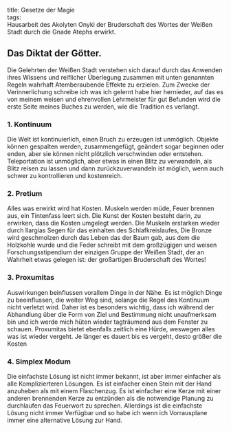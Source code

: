 title: Gesetze der Magie  
tags:   
Hausarbeit des Akolyten Onyki der Bruderschaft des Wortes der Weißen Stadt durch die Gnade Atephs erwirkt.

## Das Diktat der Götter.

Die Gelehrten der Weißen Stadt verstehen sich darauf durch das Anwenden ihres Wissens und reiflicher Überlegung zusammen mit unten genannten Regeln wahrhaft Atemberaubende Effekte zu erzielen. Zum Zwecke der Verinnerlichung schreibe ich was ich gelernt habe hier hernieder, auf das es von meinem weisen und ehrenvollen Lehrmeister für gut Befunden wird die erste Seite meines Buches zu werden, wie die Tradition es verlangt.

### 1. Kontinuum
Die Welt ist kontinuierlich, einen Bruch zu erzeugen ist unmöglich. Objekte können gespalten werden, zusammengefügt, geändert sogar beginnen oder enden, aber sie können nicht plötzlich verschwinden oder entstehen. Teleportation ist unmöglich, aber etwas in einen Blitz zu verwandeln, als Blitz reisen zu lassen und dann zurückzuverwandeln ist möglich, wenn auch schwer zu kontrollieren und kostenreich.

### 2. Pretium
Alles was erwirkt wird hat Kosten. Muskeln werden müde, Feuer brennen aus, ein Tintenfass leert sich.
Die Kunst der Kosten besteht darin, zu erwirken, dass die Kosten umgelegt werden. Die Muskeln erstarken wieder durch Ilargias Segen für das einhalten des Schlafkreislaufes, Die Bronze wird geschmolzen durch das Leben das der Baum gab, aus dem die Holzkohle wurde und die Feder schreibt mit dem großzügigen und weisen Forschungsstipendium der einzigen Gruppe der Weißen Stadt, der an Wahrheit etwas gelegen ist: der großartigen Bruderschaft des Wortes!

### 3. Proxumitas
Auswirkungen beinflussen vorallem Dinge in der Nähe. Es ist möglich Dinge zu beeinflussen, die weiter Weg sind, solange die Regel des Kontinuum nicht verletzt wird. Daher ist es besonders wichtig, dass ich während der Abhandlung über die Form von Ziel und Bestimmung nicht unaufmerksam bin und ich werde mich hüten wieder tagträumend aus dem Fenster zu schauen. Proxumitas bietet ebenfalls zeitlich eine Hürde, weswegen alles was ist wieder vergeht. Je länger es dauert bis es vergeht, desto größer die Kosten

### 4. Simplex Modum
Die einfachste Lösung ist nicht immer bekannt, ist aber immer einfacher als alle Komplizierteren Lösungen. Es ist einfacher einen Stein mit der Hand anzuheben als mit einem Flaschenzug. Es ist einfacher eine Kerze mit einer anderen brennenden Kerze zu entzünden als die notwendige Planung zu durchlaufen das Feuerwort zu sprechen. Allerdings ist die einfachste Lösung nicht immer Verfügbar und so habe ich wenn ich Vorrausplane immer eine alternative Lösung zur Hand.


